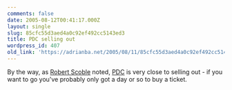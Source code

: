 ```yaml
---
comments: false
date: 2005-08-12T00:41:17.000Z
layout: single
slug: 85cfc55d3aed4a0c92ef492cc5143ed3
title: PDC selling out
wordpress_id: 407
old_link: 'https://adrianba.net/2005/08/11/85cfc55d3aed4a0c92ef492cc5143ed3/'
---
```

By the way, as
[Robert
Scoble](http://radio.weblogs.com/0001011/2005/08/11.html#a10826) noted, [PDC](http://msdn.com/pdc/) is very
close to selling out - if you want to go you've probably only got a
day or so to buy a ticket.
